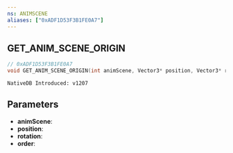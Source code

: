 ```yaml
---
ns: ANIMSCENE
aliases: ["0xADF1D53F3B1FE0A7"]
---
```

## GET_ANIM_SCENE_ORIGIN

```c
// 0xADF1D53F3B1FE0A7
void GET_ANIM_SCENE_ORIGIN(int animScene, Vector3* position, Vector3* rotation, int order);
```

```
NativeDB Introduced: v1207
```

## Parameters
* **animScene**:
* **position**:
* **rotation**:
* **order**:

